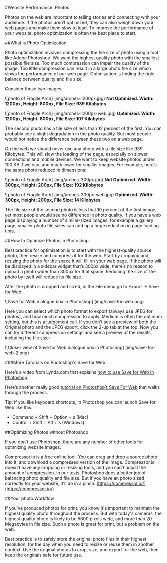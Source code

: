 #Website Performance: Photos

Photos on the web are important to telling stories and connecting with your audience. If the photos aren’t optimized, they can also weigh down your web pages and make them slow to load. To improve the performance of your website, photo optimization is often the best place to start.

##What is Photo Optimization

Photo optimization involves compressing the file size of photo using a tool like Adobe Photoshop. We want the highest quality photo with the smallest possible file size. Too much compression can impair the quality of the image. Too little compression can result in a large photo file size which slows the performance of our web page. Optimization is finding the right balance between quality and file size.

Consider these two images:

![photo of Fragile Arch]
(img/arches-1200px.jpg)
**Not Optimized. Width: 1200px, Height: 800px, File Size: 939 Kilobytes**

![photo of Fragile Arch]
(img/arches-1200px-web.jpg)
**Optimized. Width: 1200px, Height: 800px, File Size: 107 Kilobytes**

The second photo has a file size of less than 12 percent of the first. You can probably see a slight degradation in the photo quality. But most people would not notice the difference between these two on a web page. 

On the web we should never use any photo with a file size like 939 Kilobytes. This will slow the loading of the page, especially on slower connections and mobile devices. We want to keep website photos under 100 KB if we can, and much lower for smaller images. For example, here’s the same photo reduced in dimensions:

![photo of Fragile Arch]
(img/arches-300px.jpg)
**Not Optimized. Width: 300px, Height: 200px, File Size: 192 Kilobytes**

![photo of Fragile Arch]
(img/arches-300px-web.jpg)
**Optimized. Width: 300px, Height: 200px, File Size: 14 Kilobytes**

The file size of the second photo is less that 10 percent of the first image, yet most people would see no difference in photo quality. If you have a web page displaying a number of similar-sized images, for example a gallery page, smaller photo file sizes can add up a huge reduction in page loading time.

##How to Optimize Photos in Photoshop

Best practice for optimization is to start with the highest-quality source photo, then resize and compress it for the web. Start by cropping and resizing the photo for the space it will fill on your web page. If the photo will be displayed in a sidebar widget that’s 300px wide, there’s no reason to upload a photo wider than 300px for that space. Reducing the size of the photo by itself will reduce its file size.

After the photo is cropped and sized, in the File menu go to Export -> Save for Web:

![Save for Web dialogue box in Photoshop]
(img/save-for-web.png)

Here you can select which photo format to export (always use JPEG for photos), and how much compression to apply. Medium is often the optimum setting, but this is a judgement call. If you don’t see a preview of both the Original photo and the JPEG export, click the 2-up tab at the top. Now you can try different compression settings and see a preview of the results, including the file size:

![Closer view of Save for Web dialogue box in Photoshop]
(img/save-for-web-2.png)

###More Tutorials on Photoshop's Save for Web

Here’s a video from Lynda.com that explains [how to use Save for Web in Photoshop](https://youtu.be/OL0DwX7dnto).

Here’s another really good [tutorial on Photoshop’s Save For Web](http://photography.tutsplus.com/tutorials/save-for-web-better-jpeg-compression-with-adobe-photoshop--cms-23080) that walks through the process. 

Tip: If you like keyboard shortcuts, in Photoshop you can launch Save for Web like this:
- Command + Shift + Option + s (Mac)
- Control + Shift + Alt + s (Windows)

##Optimizing Photos without Photoshop

If you don’t use Photoshop, there are any number of other tools for optimizing website images. 

Compressor.io is a free online tool. You can drag and drop a source photo into it, and download a compressed version of the image. Compressor.io doesn’t have any cropping or resizing tools, and you can’t adjust the amount of compression. In our tests, Photoshop does a better job of balancing photo quality and file size. But if you have an photo sized correctly for your website, it’ll do in a pinch: [https://compressor.io/](https://compressor.io/)

##Your photo Workflow

If you've produced photos for print, you know it's important to maintain the highest quality photo throughout the process. But with today's cameras, the highest quality photo is likely to be 5000 pixels wide, and more than 20 Megabytes in file size. Such a photo is great for print, but a problem on the web. 

Best practice is to safely store the original photo files in their highest resolution, for the day when you need to resize or reuse them in another context. Use the original photos to crop, size, and export for the web, then keep the originals safe for future use.
